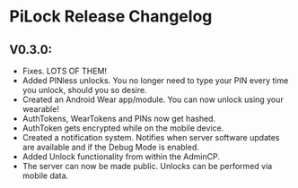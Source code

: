 # PiLock Release Changelog

## V0.3.0:
- Fixes. LOTS OF THEM!
- Added PINless unlocks. You no longer need to type your PIN every time you unlock, should you so desire.
- Created an Android Wear app/module. You can now unlock using your wearable! 
- AuthTokens, WearTokens and PINs now get hashed.
- AuthToken gets encrypted while on the mobile device.
- Created a notification system. Notifies when server software updates are available and if the Debug Mode is enabled.
- Added Unlock functionality from within the AdminCP.
- The server can now be made public. Unlocks can be performed via mobile data.
